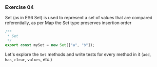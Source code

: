### Exercise 04

Set (as in ES6 Set) is used to represent a set of values that are compared referentially, as per Map the Set type preserves insertion order

```ts
/**
 * Set
 */
export const mySet = new Set(["a", "b"]);
```

Let's explore the `Set` methods and write tests for every method in it (`add`, `has`, `clear`, `values`, etc.)
